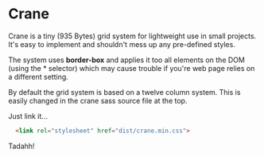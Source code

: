 # Crane

Crane is a tiny (935 Bytes) grid system for lightweight use in small projects.
It's easy to implement and shouldn't mess up any pre-defined styles.

The system uses **border-box** and applies it too all elements on the DOM (using the * selector) which may cause trouble if you're web page relies on a different setting.

By default the grid system is based on a twelve column system. This is easily changed in the crane sass source file at the top.

Just link it...
```html
  <link rel="stylesheet" href="dist/crane.min.css">
```

Tadahh!
